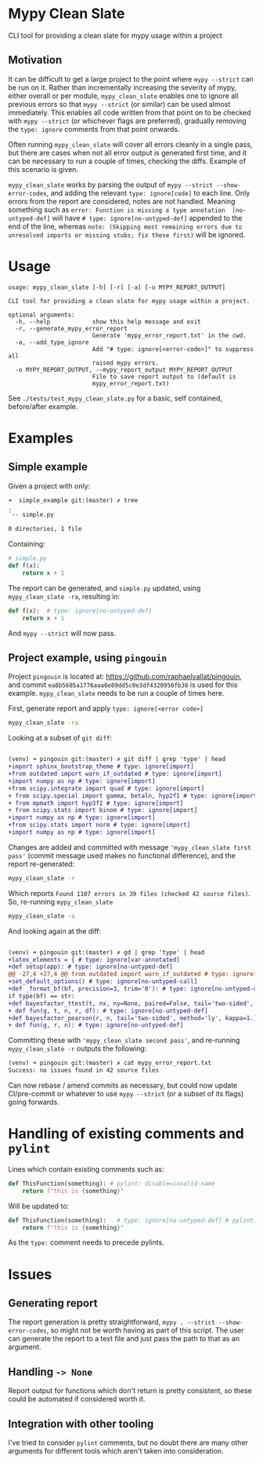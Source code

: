# Mypy Clean Slate

CLI tool for providing a clean slate for mypy usage within a project

## Motivation

It can be difficult to get a large project to the point where `mypy --strict` can be run on it. Rather than incrementally increasing the severity of mypy, either overall or per module, `mypy_clean_slate` enables one to ignore all previous errors so that `mypy --strict` (or similar) can be used almost immediately. This enables all code written from that point on to be checked with `mypy --strict` (or whichever flags are preferred), gradually removing the `type: ignore` comments from that point onwards.

Often running `mypy_clean_slate` will cover all errors cleanly in a single pass, but there are cases when not all error output is generated first time, and it can be necessary to run a couple of times, checking the diffs. Example of this scenario is given.

`mypy_clean_slate` works by parsing the output of `mypy --strict --show-error-codes`, and adding the relevant `type: ignore[code]` to each line. Only errors from the report are considered, notes are not handled. Meaning something such as `error: Function is missing a type annotation  [no-untyped-def]` will have `# type: ignore[no-untyped-def]` appended to the end of the line, whereas `note: (Skipping most remaining errors due to unresolved imports or missing stubs; fix these first)` will be ignored.


# Usage

```
usage: mypy_clean_slate [-h] [-r] [-a] [-o MYPY_REPORT_OUTPUT]

CLI tool for providing a clean slate for mypy usage within a project.

optional arguments:
  -h, --help            show this help message and exit
  -r, --generate_mypy_error_report
                        Generate 'mypy_error_report.txt' in the cwd.
  -a, --add_type_ignore
                        Add "# type: ignore[<error-code>]" to suppress all
                        raised mypy errors.
  -o MYPY_REPORT_OUTPUT, --mypy_report_output MYPY_REPORT_OUTPUT
                        File to save report output to (default is
                        mypy_error_report.txt)
```

See `./tests/test_mypy_clean_slate.py` for a basic, self contained, before/after example.



# Examples

## Simple example

Given a project with only:

```txt
➜  simple_example git:(master) ✗ tree
.
`-- simple.py

0 directories, 1 file
```

Containing:

```python
# simple.py
def f(x):
    return x + 1
```

The report can be generated, and `simple.py` updated, using `mypy_clean_slate -ra`, resulting in:


```python
def f(x):  # type: ignore[no-untyped-def]
    return x + 1
```

And `mypy --strict` will now pass.

## Project example, using `pingouin`

Project `pingouin` is located at: https://github.com/raphaelvallat/pingouin, and commit `ea8b5605a1776aaa0e89dd5c0e3df4320950fb38` is used for this example. `mypy_clean_slate` needs to be run a couple of times here.

First, generate report and apply `type: ignore[<error code>]`

```sh
mypy_clean_slate -ra
```

Looking at a subset of `git diff`:

```diff

(venv) ➜ pingouin git:(master) ✗ git diff | grep 'type' | head
+import sphinx_bootstrap_theme # type: ignore[import]
+from outdated import warn_if_outdated # type: ignore[import]
+import numpy as np # type: ignore[import]
+from scipy.integrate import quad # type: ignore[import]
+ from scipy.special import gamma, betaln, hyp2f1 # type: ignore[import]
+ from mpmath import hyp3f2 # type: ignore[import]
+ from scipy.stats import binom # type: ignore[import]
+import numpy as np # type: ignore[import]
+from scipy.stats import norm # type: ignore[import]
+import numpy as np # type: ignore[import]
```

Changes are added and committed with message `'mypy_clean_slate first pass'` (commit message used makes no functional difference), and the report re-generated:

```bash
mypy_clean_slate -r
```

Which reports `Found 1107 errors in 39 files (checked 42 source files)`. So, re-running `mypy_clean_slate`

```bash
mypy_clean_slate -a
```

And looking again at the diff:

```diff

(venv) ➜ pingouin git:(master) ✗ gd | grep 'type' | head
+latex_elements = { # type: ignore[var-annotated]
+def setup(app): # type: ignore[no-untyped-def]
@@ -27,4 +27,4 @@ from outdated import warn_if_outdated # type: ignore[import]
+set_default_options() # type: ignore[no-untyped-call]
+def _format_bf(bf, precision=3, trim='0'): # type: ignore[no-untyped-def]
if type(bf) == str:
+def bayesfactor_ttest(t, nx, ny=None, paired=False, tail='two-sided', r=.707): # type: ignore[no-untyped-def]
+ def fun(g, t, n, r, df): # type: ignore[no-untyped-def]
+def bayesfactor_pearson(r, n, tail='two-sided', method='ly', kappa=1.): # type: ignore[no-untyped-def]
+ def fun(g, r, n): # type: ignore[no-untyped-def]
```

 Committing these with `'mypy_clean_slate second pass'`, and re-running `mypy_clean_slate -r` outputs the following:

```txt
(venv) ➜ pingouin git:(master) ✗ cat mypy_error_report.txt
Success: no issues found in 42 source files
```

Can now rebase / amend commits as necessary, but could now update CI/pre-commit or whatever to use `mypy --strict` (or a subset of its flags) going forwards.


# Handling of existing comments and `pylint`

Lines which contain existing comments such as:

```python
def ThisFunction(something): # pylint: disable=invalid-name
    return f"this is {something}"
```

Will be updated to:

```python
def ThisFunction(something):   # type: ignore[no-untyped-def] # pylint: disable=invalid-name
    return f"this is {something}"
```

As the `type:` comment needs to precede pylints.

# Issues

## Generating report

The report generation is pretty straightforward, `mypy . --strict --show-error-codes`, so might not be worth having as part of this script. The user can generate the report to a text file and just pass the path to that as an argument.

## Handling `-> None`

Report output for functions which don't return is pretty consistent, so these could be automated if considered worth it.

## Integration with other tooling

I've tried to consider `pylint` comments, but no doubt there are many other arguments for different tools which aren't taken into consideration.
